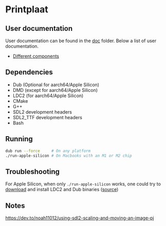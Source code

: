 # Printplaat

## User documentation

User documentation can be found in the [doc](doc) folder.
Below a list of user documentation.

- [Different components](doc/components.md)

## Dependencies

- Dub (Optional for aarch64/Apple Silicon)
- DMD (except for aarch64/Apple Silicon)
- LDC2 (for aarch64/Apple Silicon)
- CMake
- G++
- SDL2 development headers
- SDL2_TTF development headers
- Bash

## Running

```bash
dub run --force     # On any platform
./run-apple-silicon # On Macbooks with an M1 or M2 chip
```

## Troubleshooting

For Apple Silicon, when only `./run-apple-silicon` works,
one could try to [download](https://github.com/ldc-developers/ldc/releases/download/v1.35.0/ldc2-1.35.0-osx-arm64.tar.xz)
and install LDC2 and Dub binaries
([source](https://forum.dlang.org/post/wkzhhnhxbablkscprchm@forum.dlang.org))

## Notes

https://dev.to/noah11012/using-sdl2-scaling-and-moving-an-image-pj